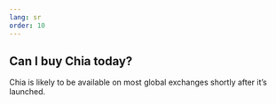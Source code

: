 ```yaml
---
lang: sr
order: 10
---
```


Can I buy Chia today?
-----------------------

Chia is likely to be available on most global exchanges shortly after it’s launched.
